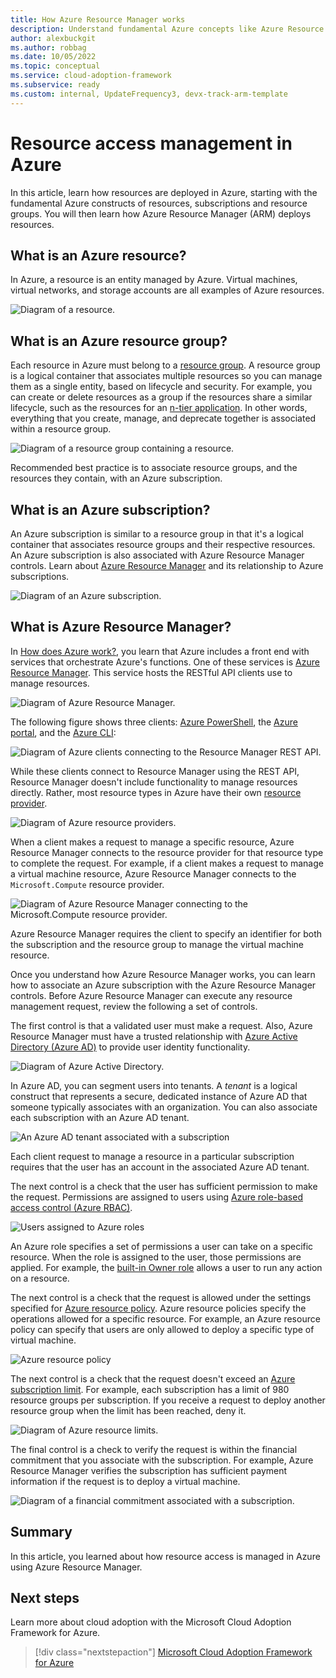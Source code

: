 ```yaml
---
title: How Azure Resource Manager works
description: Understand fundamental Azure concepts like Azure Resource Manager, subscriptions, resource groups, and resources and how resources are deployed in Azure.
author: alexbuckgit
ms.author: robbag
ms.date: 10/05/2022
ms.topic: conceptual
ms.service: cloud-adoption-framework
ms.subservice: ready
ms.custom: internal, UpdateFrequency3, devx-track-arm-template
---
```


# Resource access management in Azure

In this article, learn how resources are deployed in Azure, starting with the fundamental Azure constructs of resources, subscriptions and resource groups. You will then learn how Azure Resource Manager (ARM) deploys resources.

## What is an Azure resource?

In Azure, a resource is an entity managed by Azure. Virtual machines, virtual networks, and storage accounts are all examples of Azure resources.

![Diagram of a resource.](../_images/get-started/design/governance-1-9.png)

## What is an Azure resource group?

Each resource in Azure must belong to a [resource group](/azure/azure-resource-manager/management/overview#resource-groups). A resource group is a logical container that associates multiple resources so you can manage them as a single entity, based on lifecycle and security. For example, you can create or delete resources as a group if the resources share a similar lifecycle, such as the resources for an [n-tier application](/azure/architecture/guide/architecture-styles/n-tier). In other words, everything that you create, manage, and deprecate together is associated within a resource group.

![Diagram of a resource group containing a resource.](../_images/get-started/design/governance-1-10.png)

Recommended best practice is to associate resource groups, and the resources they contain, with an Azure subscription.

## What is an Azure subscription?

An Azure subscription is similar to a resource group in that it's a logical container that associates resource groups and their respective resources. An Azure subscription is also associated with Azure Resource Manager controls. Learn about [Azure Resource Manager](/training/modules/use-azure-resource-manager/) and its relationship to Azure subscriptions.

![Diagram of an Azure subscription.](../_images/get-started/design/governance-1-11.png)

## What is Azure Resource Manager?

In [How does Azure work?](what-is-azure.md), you learn that Azure includes a front end with services that orchestrate Azure's functions. One of these services is [Azure Resource Manager](/azure/azure-resource-manager/). This service hosts the RESTful API clients use to manage resources.

![Diagram of Azure Resource Manager.](../_images/get-started/design/governance-1-12.png)

The following figure shows three clients: [Azure PowerShell](/powershell/azure/), the [Azure portal](https://portal.azure.com), and the [Azure CLI](/cli/azure/):

![Diagram of Azure clients connecting to the Resource Manager REST API.](../_images/get-started/design/governance-1-13.png)

While these clients connect to Resource Manager using the REST API, Resource Manager doesn't include functionality to manage resources directly. Rather, most resource types in Azure have their own [resource provider](/azure/azure-resource-manager/management/overview#terminology).

![Diagram of Azure resource providers.](../_images/get-started/design/governance-1-14.png)

When a client makes a request to manage a specific resource, Azure Resource Manager connects to the resource provider for that resource type to complete the request. For example, if a client makes a request to manage a virtual machine resource, Azure Resource Manager connects to the `Microsoft.Compute` resource provider.

![Diagram of Azure Resource Manager connecting to the Microsoft.Compute resource provider.](../_images/get-started/design/governance-1-15.png)

Azure Resource Manager requires the client to specify an identifier for both the subscription and the resource group to manage the virtual machine resource.

Once you understand how Azure Resource Manager works, you can learn how to associate an Azure subscription with the Azure Resource Manager controls. Before Azure Resource Manager can execute any resource management request, review the following a set of controls.

The first control is that a validated user must make a request. Also, Azure Resource Manager must have a trusted relationship with [Azure Active Directory (Azure AD)](/azure/active-directory/) to provide user identity functionality.

![Diagram of Azure Active Directory.](../_images/get-started/design/governance-1-16.png)

In Azure AD, you can segment users into tenants. A *tenant* is a logical construct that represents a secure, dedicated instance of Azure AD that someone typically associates with an organization. You can also associate each subscription with an Azure AD tenant.

![An Azure AD tenant associated with a subscription](../_images/get-started/design/governance-1-17.png)

Each client request to manage a resource in a particular subscription requires that the user has an account in the associated Azure AD tenant.

The next control is a check that the user has sufficient permission to make the request. Permissions are assigned to users using [Azure role-based access control (Azure RBAC)](/azure/role-based-access-control/).

![Users assigned to Azure roles](../_images/get-started/design/governance-1-18.png)

An Azure role specifies a set of permissions a user can take on a specific resource. When the role is assigned to the user, those permissions are applied. For example, the [built-in Owner role](/azure/role-based-access-control/built-in-roles#owner) allows a user to run any action on a resource.

The next control is a check that the request is allowed under the settings specified for [Azure resource policy](/azure/governance/policy/). Azure resource policies specify the operations allowed for a specific resource. For example, an Azure resource policy can specify that users are only allowed to deploy a specific type of virtual machine.

![Azure resource policy](../_images/get-started/design/governance-1-19.png)

The next control is a check that the request doesn't exceed an [Azure subscription limit](/azure/azure-resource-manager/management/azure-subscription-service-limits). For example, each subscription has a limit of 980 resource groups per subscription. If you receive a request to deploy another resource group when the limit has been reached, deny it.

![Diagram of Azure resource limits.](../_images/get-started/design/governance-1-20.png)

The final control is a check to verify the request is within the financial commitment that you associate with the subscription. For example, Azure Resource Manager verifies the subscription has sufficient payment information if the request is to deploy a virtual machine.

![Diagram of a financial commitment associated with a subscription.](../_images/get-started/design/governance-1-21.png)

## Summary

In this article, you learned about how resource access is managed in Azure using Azure Resource Manager.

## Next steps

Learn more about cloud adoption with the Microsoft Cloud Adoption Framework for Azure.

> [!div class="nextstepaction"]
> [Microsoft Cloud Adoption Framework for Azure](../index.yml)
